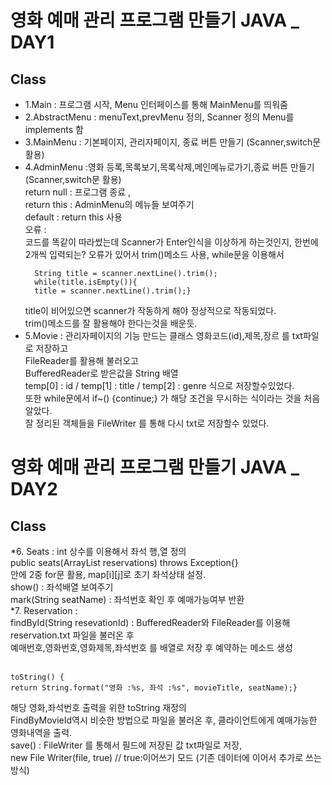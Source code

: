 
# 영화 예매 관리 프로그램 만들기 JAVA _ DAY1 

## Class 
* 1.Main : 프로그램 시작, Menu 인터페이스를 통해 MainMenu를 띄워줌
* 2.AbstractMenu : menuText,prevMenu 정의, Scanner 정의 Menu를 implements 함
* 3.MainMenu : 기본페이지, 관리자페이지, 종료 버튼 만들기 (Scanner,switch문 활용)
* 4.AdminMenu :영화 등록,목록보기,목록삭제,메인메뉴로가기,종료 버튼 만들기 (Scanner,switch문 활용)<br>
  return null : 프로그램 종료 ,<br>
  return this : AdminMenu의 메뉴들 보여주기<br>
  default : return this 사용<br>
  오류 :<br>
  코드를 똑같이 따라썼는데 Scanner가 Enter인식을 이상하게 하는것인지, 한번에 2개씩 입력되는? 오류가 있어서
  trim()메소드 사용, while문을 이용해서
  ```
    String title = scanner.nextLine().trim();
    while(title.isEmpty()){
    title = scanner.nextLine().trim();}
  ```
  title이 비어있으면 scanner가 작동하게 해야 정상적으로 작동되었다.<br>
  trim()메소드를 잘 활용해야 한다는것을 배운듯.
* 5.Movie : 관리자페이지의 기능 만드는 클래스
  영화코드(id),제목,장르 를 txt파일로 저장하고<br>
  FileReader를 활용해 불러오고<br>
  BufferedReader로 받은값을 String 배열<br>
  temp[0] : id / temp[1] : title / temp[2] : genre 식으로 저장할수있었다.<br>
  또한 while문에서 if~() {continue;} 가 해당 조건을 무시하는 식이라는 것을 처음 알았다.<br>
  잘 정리된 객체들을 FileWriter 를 통해 다시 txt로 저장할수 있었다.<br>


# 영화 예매 관리 프로그램 만들기 JAVA _ DAY2

## Class
*6. Seats : int 상수를 이용해서 좌석 행,열 정의<br>
public seats(ArrayList<Reservation> reservations) throws Exception{}
<br> 안에 2중 for문 활용, map[i][j]로 초기 좌석상태 설정.<br>
show() : 좌석배열 보여주기<br>
mark(String seatName) : 좌석번호 확인 후 예매가능여부 반환<br>
*7. Reservation : <br>
findById(String resevationId) : BufferedReader와 FileReader를 이용해 reservation.txt 파일을 불러온 후 <br>
예매번호,영화번호,영화제목,좌석번호 를 배열로 저장 후 예약하는 메소드 생성<br>
<br>
```
toString() {
return String.format("영화 :%s, 좌석 :%s", movieTitle, seatName);}
```
해당 영화,좌석번호 출력을 위한 toString 재정의 <br>
FindByMovieId역시 비슷한 방법으로 파일을 불러온 후, 클라이언트에게 예매가능한 영화내역을 출력.<br>
save() : FileWriter 를 통해서 필드에 저장된 값 txt파일로 저장,
<br>new File Writer(file, true) // true:이어쓰기 모드 (기존 데이터에 이어서 추가로 쓰는방식)<br>

